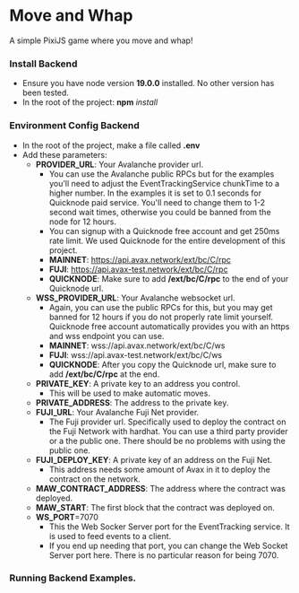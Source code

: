 # Move and Whap
A simple PixiJS game where you move and whap!

### Install Backend
- Ensure you have node version **19.0.0** installed. No other version has been tested.
- In the root of the project: **npm** *install*

### Environment Config Backend
- In the root of the project, make a file called **.env**
- Add these parameters:
    - **PROVIDER_URL**: Your Avalanche provider url.
        - You can use the Avalanche public RPCs but for the examples you'll need to adjust the EventTrackingService chunkTime to a higher number. In the examples it is set to 0.1 seconds for Quicknode paid service. You'll need to change them to 1-2 second wait times, otherwise you could be banned from the node for 12 hours.
        - You can signup with a Quicknode free account and get 250ms rate limit. We used Quicknode for the entire development of this project.
        - **MAINNET**: https://api.avax.network/ext/bc/C/rpc
        - **FUJI**: https://api.avax-test.network/ext/bc/C/rpc
        - **QUICKNODE**: Make sure to add **/ext/bc/C/rpc** to the end of your Quicknode url.
    - **WSS_PROVIDER_URL**: Your Avalanche websocket url.
        - Again, you can use the public RPCs for this, but you may get banned for 12 hours if you do not properly rate limit yourself. Quicknode free account automatically provides you with an https and wss endpoint you can use.
        - **MAINNET**: wss://api.avax.network/ext/bc/C/ws
        - **FUJI**: wss://api.avax-test.network/ext/bc/C/ws
        - **QUICKNODE**: After you copy the Quicknode url, make sure to add **/ext/bc/C/rpc** at the end.
    - **PRIVATE_KEY**: A private key to an address you control.
        - This will be used to make automatic moves.
    - **PRIVATE_ADDRESS**: The address to the private key.
    - **FUJI_URL**: Your Avalanche Fuji Net provider.
        - The Fuji provider url. Specifically used to deploy the contract on the Fuji Network with hardhat. You can use a third party provider or a the public one. There should be no problems with using the public one.
    - **FUJI_DEPLOY_KEY**: A private key of an address on the Fuji Net.
        - This address needs some amount of Avax in it to deploy the contract on the network.
    - **MAW_CONTRACT_ADDRESS**: The address where the contract was deployed.
    - **MAW_START**: The first block that the contract was deployed on.
    - **WS_PORT**=7070
        - This the Web Socker Server port for the EventTracking service. It is used to feed events to a client.
        - If you end up needing that port, you can change the Web Socket Server port here. There is no particular reason for being 7070.

### Running Backend Examples.
